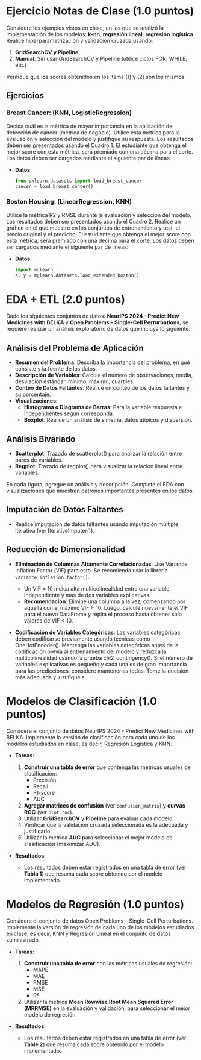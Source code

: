# Ejercicio Notas de Clase (1.0 puntos)

Considere los ejemplos vistos en clase, en los que se analizó la implementación de los modelos: **k-nn**, **regresión lineal**, **regresión logística**. Realice hiperparametrización y validación cruzada usando:

1. **GridSearchCV y Pipeline**
2. **Manual**: Sin usar GridSearchCV y Pipeline (utilice ciclos FOR, WHILE, etc.)

Verifique que los scores obtenidos en los ítems (1) y (2) son los mismos.

## Ejercicios

### Breast Cancer: (KNN, LogisticRegression)

Decida cuál es la métrica de mayor importancia en la aplicación de detección de cáncer (métrica de negocio). Utilice esta métrica para la evaluación y selección del modelo y justifique su respuesta. Los resultados deben ser presentados usando el Cuadro 1. El estudiante que obtenga el mejor score con esta métrica, será premiado con una décima para el corte. Los datos deben ser cargados mediante el siguiente par de líneas:

- **Datos**:
  ```python
  from sklearn.datasets import load_breast_cancer
  cancer = load_breast_cancer()
    ```

### Boston Housing: (LinearRegression, KNN)
Utilice la métrica R2 y RMSE durante la evaluación y selección del modelo. Los resultados deben ser presentados usando el Cuadro 2. Realice un gráfico en el que muestre en los conjuntos de entrenamiento y test, el precio original y el predicho. El estudiante que obtenga el mejor score con esta métrica, será premiado con una décima para el corte. Los datos deben ser cargados mediante el siguiente par de líneas:

- **Datos**:
  ```python
  import mglearn
  X, y = mglearn.datasets.load_extended_boston()

# EDA + ETL (2.0 puntos)

Dado los siguientes conjuntos de datos: **NeurIPS 2024 - Predict New Medicines with BELKA** y **Open Problems – Single-Cell Perturbations**, se requiere realizar un análisis exploratorio de datos que incluya lo siguiente:

## Análisis del Problema de Aplicación

- **Resumen del Problema**: Describa la importancia del problema, en qué consiste y la fuente de los datos.
- **Descripción de Variables**: Calcule el número de observaciones, media, desviación estándar, mínimo, máximo, cuartiles.
- **Conteo de Datos Faltantes**: Realice un conteo de los datos faltantes y su porcentaje.
- **Visualizaciones**:
  - **Histograma o Diagrama de Barras**: Para la variable respuesta e independientes según corresponda.
  - **Boxplot**: Realice un análisis de simetría, datos atípicos y dispersión.

## Análisis Bivariado

- **Scatterplot**: Trazado de scatterplot() para analizar la relación entre pares de variables.
- **Regplot**: Trazado de regplot() para visualizar la relación lineal entre variables.

En cada figura, agregue un análisis y descripción. Complete el EDA con visualizaciones que muestren patrones importantes presentes en los datos.

## Imputación de Datos Faltantes

- Realice imputación de datos faltantes usando imputación múltiple iterativa (ver IterativeImputer()).

## Reducción de Dimensionalidad

- **Eliminación de Columnas Altamente Correlacionadas**: Use Variance Inflation Factor (VIF) para esto. Se recomienda usar la librería `variance_inflation_factor()`.
  - Un VIF ≥ 10 indica alta multicolinealidad entre una variable independiente y más de dos variables explicativas.
  - **Recomendación**: Elimine una columna a la vez, comenzando por aquella con el máximo VIF ≥ 10. Luego, calcule nuevamente el VIF para el nuevo DataFrame y repita el proceso hasta obtener solo valores de VIF < 10.

- **Codificación de Variables Categóricas**: Las variables categóricas deben codificarse previamente usando técnicas como OneHotEncoder(). Mantenga las variables categóricas antes de la codificación previa al entrenamiento del modelo y reduzca la multicolinealidad usando la prueba chi2_contingency(). Si el número de variables explicativas es pequeño y cada una es de gran importancia para las predicciones, considere mantenerlas todas. Tome la decisión más adecuada y justifíquela.

# Modelos de Clasificación (1.0 puntos)
Considere el conjunto de datos NeurIPS 2024 - Predict New Medicines with BELKA. Implemente la versión de clasificación para cada uno de los modelos estudiados en clase, es decir, Regresión Logística y KNN. 

- **Tareas**:
  1. **Construir una tabla de error** que contenga las métricas usuales de clasificación: 
     - Precisión
     - Recall
     - F1-score
     - AUC
  2. **Agregar matrices de confusión** (ver `confusion_matrix`) y **curvas ROC** (ver `plot_roc`).
  3. Utilizar **GridSearchCV** y **Pipeline** para evaluar cada modelo.
  4. Verificar que la validación cruzada seleccionada es la adecuada y justificarlo.
  5. Utilizar la métrica **AUC** para seleccionar el mejor modelo de clasificación (maximizar AUC).

- **Resultados**:
  - Los resultados deben estar registrados en una tabla de error (ver **Tabla 1**) que resuma cada score obtenido por el modelo implementado.

# Modelos de Regresión (1.0 puntos)
Considere el conjunto de datos Open Problems – Single-Cell Perturbations. Implemente la versión de regresión de cada uno de los modelos estudiados en clase, es decir, KNN y Regresión Lineal en el conjunto de datos suministrado.

- **Tareas**:
  1. **Construir una tabla de error** con las métricas usuales de regresión:
     - MAPE
     - MAE
     - RMSE
     - MSE
     - R²
  2. Utilizar la métrica **Mean Rowwise Root Mean Squared Error (MRRMSE)** en la evaluación y validación, para seleccionar el mejor modelo de regresión.

- **Resultados**:
  - Los resultados deben estar registrados en una tabla de error (ver **Table 2**) que resuma cada score obtenido por el modelo implementado.





